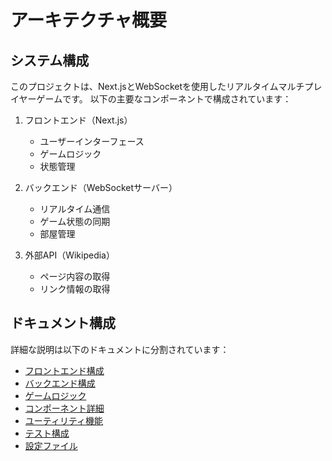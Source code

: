 # アーキテクチャ概要

## システム構成
このプロジェクトは、Next.jsとWebSocketを使用したリアルタイムマルチプレイヤーゲームです。
以下の主要なコンポーネントで構成されています：

1. フロントエンド（Next.js）
   - ユーザーインターフェース
   - ゲームロジック
   - 状態管理

2. バックエンド（WebSocketサーバー）
   - リアルタイム通信
   - ゲーム状態の同期
   - 部屋管理

3. 外部API（Wikipedia）
   - ページ内容の取得
   - リンク情報の取得

## ドキュメント構成
詳細な説明は以下のドキュメントに分割されています：

- [フロントエンド構成](./frontend.md)
- [バックエンド構成](./backend.md)
- [ゲームロジック](./game-logic.md)
- [コンポーネント詳細](./components.md)
- [ユーティリティ機能](./utilities.md)
- [テスト構成](./testing.md)
- [設定ファイル](./configuration.md) 